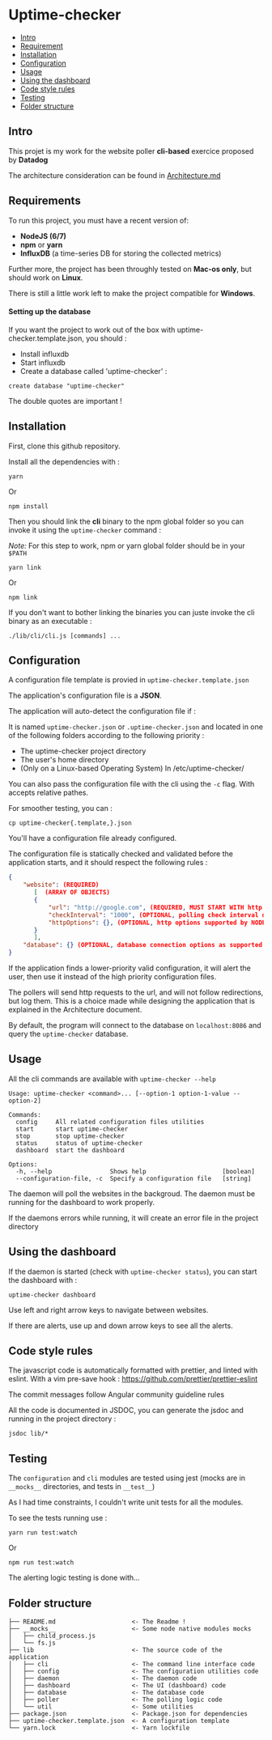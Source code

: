 # Uptime-checker

- [Intro](#intro)
- [Requirement](#requirements)
- [Installation](#installation)
- [Configuration](#configuration)
- [Usage](#usage)
- [Using the dashboard](#using-the-dashboard)
- [Code style rules](#code-style-rules)
- [Testing](#testing)
- [Folder structure](#folder-structure)

Intro
-----

This projet is my work for the website poller **cli-based** exercice proposed by **Datadog**

The architecture consideration can be found in [Architecture.md](Architecture.md)

Requirements
-----------

To run this project, you must have a recent version of: 
- **NodeJS (6/7)** 
- **npm** or **yarn**
- **InfluxDB** (a time-series DB for storing the collected metrics)

Further more, the project has been throughly tested on **Mac-os only**, but should work on **Linux**.

There is still a little work left to make the project compatible for **Windows**.

#### Setting up the database

If you want the project to work out of the box with uptime-checker.template.json, you should :

* Install influxdb
* Start influxdb
* Create a database called 'uptime-checker' :

`create database "uptime-checker"`

The double quotes are important !

Installation
-----------

First, clone this github repository.

Install all the dependencies with : 

```
yarn 
``` 

Or  

```
npm install 
``` 

Then you should link the **cli** binary to the npm global folder so you can invoke it using the `uptime-checker` command :

*Note:* For this step to work, npm or yarn global folder should be in your `$PATH`

``` 
yarn link
```

Or

```
npm link
```

If you don't want to bother linking the binaries you can juste invoke the cli binary as an executable :

`./lib/cli/cli.js [commands] ...`


Configuration
-----------

A configuration file template is provied in `uptime-checker.template.json`

The application's configuration file is a **JSON**.

The application will auto-detect the configuration file if :

It is named `uptime-checker.json` or `.uptime-checker.json` and located in one of the following folders according to the following priority : 
 * The uptime-checker project directory
 * The user's home directory 
 * (Only on a Linux-based Operating System) In /etc/uptime-checker/

 You can also pass the configuration file with the cli using the `-c` flag. With accepts relative pathes.

 For smoother testing, you can :

 `cp uptime-checker{.template,}.json` 

 You'll have a configuration file already configured.

 The configuration file is statically checked and validated before the application starts, and it should respect the following rules :

 ```json 
{
     "website": (REQUIRED)
        [  (ARRAY OF OBJECTS)
        {
            "url": "http://google.com", (REQUIRED, MUST START WITH http OR https)
            "checkInterval": "1000", (OPTIONAL, polling check interval default is 2s)
            "httpOptions": {}, (OPTIONAL, http options supported by NODE http.request)
        }
        ],
     "database": {} (OPTIONAL, database connection options as supported by node-influx)
}
 ``` 

If the application finds a lower-priority valid configuration, it will alert the user, then use it instead of the high priority configuration files.

The pollers will send http requests to the url, and will not follow redirections, but log them. This is a choice made while designing the application that is explained in the Architecture document.

By default, the program will connect to the database on `localhost:8086` and query the `uptime-checker` database.

Usage
-------

All the cli commands are available with `uptime-checker --help`

```
Usage: uptime-checker <command>... [--option-1 option-1-value --option-2]

Commands:
  config     All related configuration files utilities
  start      start uptime-checker
  stop       stop uptime-checker
  status     status of uptime-checker
  dashboard  start the dashboard

Options:
  -h, --help                Shows help                     [boolean]
  --configuration-file, -c  Specify a configuration file   [string]
```

The daemon will poll the websites in the backgroud. The daemon must be running for the dashboard to work properly.

If the daemons errors while running, it will create an error file in the project directory

Using the dashboard 
------------------

If the daemon is started (check with `uptime-checker status`), you can start the dashboard with :

`uptime-checker dashboard`

Use left and right arrow keys to navigate between websites.

If there are alerts, use up and down arrow keys to see all the alerts.

Code style rules
---------------

The javascript code is automatically formatted with prettier, and linted with eslint.
With a vim pre-save hook : https://github.com/prettier/prettier-eslint

The commit messages follow Angular community guideline rules

All the code is documented in JSDOC, you can generate the jsdoc and running in the project directory :

``` 
jsdoc lib/* 
``` 

Testing
--------

The `configuration` and `cli` modules are tested using jest (mocks are in `__mocks__` directories, and tests in `__test__`)

As I had time constraints, I couldn't write unit tests for all the modules.

To see the tests running use : 

```
yarn run test:watch
```

Or 

``` 
npm run test:watch
```

The alerting logic testing is done with...

Folder structure
----------------

```
├── README.md                     <- The Readme !
├── __mocks__                     <- Some node native modules mocks
│   ├── child_process.js        
│   └── fs.js
├── lib                           <- The source code of the application
│   ├── cli                       <- The command line interface code
│   ├── config                    <- The configuration utilities code
│   ├── daemon                    <- The daemon code
│   ├── dashboard                 <- The UI (dashboard) code
│   ├── database                  <- The database code
│   ├── poller                    <- The polling logic code
│   └── util                      <- Some utilities
├── package.json                  <- Package.json for dependencies
├── uptime-checker.template.json  <- A configuration template
└── yarn.lock                     <- Yarn lockfile
```
